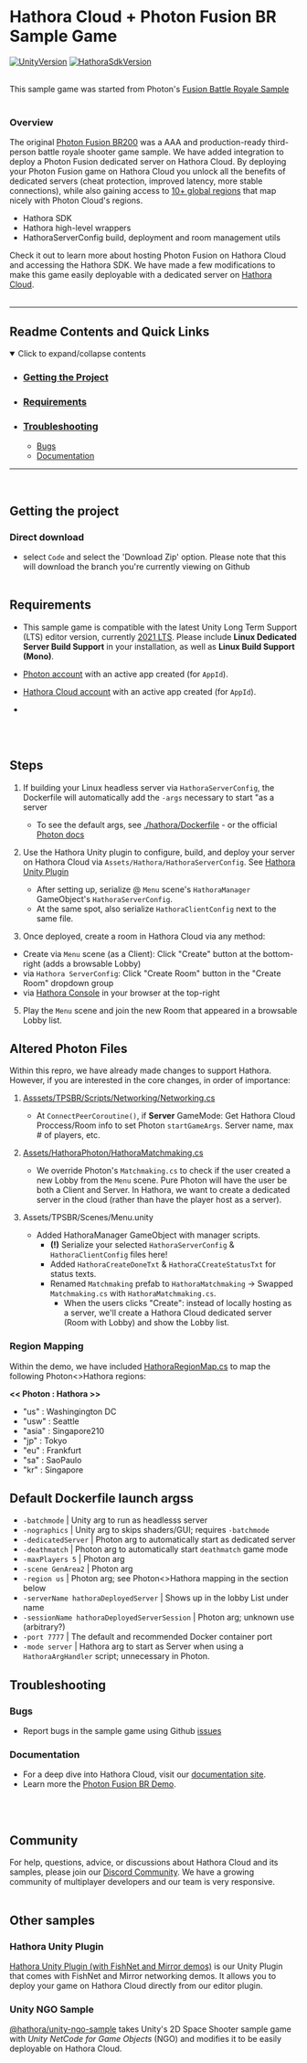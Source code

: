 
# Hathora Cloud + Photon Fusion BR Sample Game

[![UnityVersion](https://img.shields.io/badge/Unity-2021.3%20LTS-57b9d3.svg?logo=unity&color=2196F3)](https://unity.com/releases/editor/qa/lts-releases)
[![HathoraSdkVersion](https://img.shields.io/badge/Hathora%20SDK-1.5.1-57b9d3.svg?logo=none&color=AF64EE)](https://hathora.dev/docs)
<br><br>

This sample game was started from Photon's [Fusion Battle Royale Sample](https://doc.photonengine.com/fusion/current/game-samples/fusion-br/quickstart)
<br><br>

### Overview

The original [Photon Fusion BR200](https://doc.photonengine.com/fusion/current/game-samples/fusion-br/quickstart) was a AAA and production-ready third-person battle royale shooter game sample. We have added integration to deploy a Photon Fusion dedicated server on Hathora Cloud. By deploying your Photon Fusion game on Hathora Cloud you unlock all the benefits of dedicated servers (cheat protection, improved latency, more stable connections), while also gaining access to [10+ global regions](https://hathora.dev/docs/faq/scale-globally) that map nicely with Photon Cloud's regions.

* Hathora SDK
* Hathora high-level wrappers
* HathoraServerConfig build, deployment and room management utils

Check it out to learn more about hosting Photon Fusion on Hathora Cloud and accessing the Hathora SDK. We have made a few modifications to make this game easily deployable with a dedicated server on [Hathora Cloud](https://hathora.dev/docs).
<br><br>

---
## Readme Contents and Quick Links
<details open> <summary> Click to expand/collapse contents </summary>

- ### [Getting the Project](#getting-the-project-1)
- ### [Requirements](#requirements-1)
- ### [Troubleshooting](#troubleshooting-1)
  - [Bugs](#bugs)
  - [Documentation](#documentation)

</details>

---
<br>

## Getting the project
### Direct download

 - select `Code` and select the 'Download Zip' option.  Please note that this will download the branch you're currently viewing on Github
<br><br>

## Requirements

- This sample game is compatible with the latest Unity Long Term Support (LTS) editor version, currently [2021 LTS](https://unity.com/releases/2021-lts). Please include **Linux Dedicated Server Build Support** in your installation, as well as **Linux Build Support (Mono)**.

- [Photon account](https://www.photonengine.com/fusion) with an active app created (for `AppId`).

- [Hathora Cloud account](https://console.hathora.dev) with an active app created (for `AppId`).

- 
<br><br>

## Steps

1. If building your Linux headless server via `HathoraServerConfig`, the Dockerfile will automatically add the `-args` necessary to start "as a server
    - To see the default args, see [./hathora/Dockerfile](https://github.com/hathora/photon-fusion-br/blob/main/.hathora/Dockerfile) - or the official [Photon docs](https://doc.photonengine.com/fusion/current/game-samples/fusion-br/quickstart)

2. Use the Hathora Unity plugin to configure, build, and deploy your server on Hathora Cloud via `Assets/Hathora/HathoraServerConfig`. See [Hathora Unity Plugin](https://github.com/hathora/unity-plugin)
    - After setting up, serialize @ `Menu` scene's `HathoraManager` GameObject's `HathoraServerConfig`.
    - At the same spot, also serialize `HathoraClientConfig` next to the same file.

4. Once deployed, create a room in Hathora Cloud via any method:
  - Create via `Menu` scene (as a Client): Click "Create" button at the bottom-right (adds a browsable Lobby)
  - via `Hathora ServerConfig`: Click "Create Room" button in the "Create Room" dropdown group
  - via [Hathora Console](https://console.hathora.dev) in your browser at the top-right

5. Play the `Menu` scene and join the new Room that appeared in a browsable Lobby list.

## Altered Photon Files

Within this repro, we have already made changes to support Hathora. However, if you are interested in the core changes, in order of importance:

1. [Asssets/TPSBR/Scripts/Networking/Networking.cs](https://github.com/hathora/photon-fusion-br/blob/main/Assets/TPSBR/Scripts/Networking/Networking.cs)
    * At `ConnectPeerCoroutine()`, if **Server** GameMode: Get Hathora Cloud Proccess/Room info to set Photon `startGameArgs`. Server name, max # of players, etc.

2. [Assets/HathoraPhoton/HathoraMatchmaking.cs](https://github.com/hathora/photon-fusion-br/blob/main/Assets/HathoraPhoton/HathoraMatchmaking.cs)
    * We override Photon's `Matchmaking.cs` to check if the user created a new Lobby from the `Menu` scene. Pure Photon will have the user be both a Client and Server. In Hathora, we want to create a dedicated server in the cloud (rather than have the player host as a server).

3. Assets/TPSBR/Scenes/Menu.unity
    * Added HathoraManager GameObject with manager scripts. 
      * **(!)** Serialize your selected `HathoraServerConfig` & `HathoraClientConfig` files here!
      * Added `HathoraCreateDoneTxt` & `HathoraCCreateStatusTxt` for status texts.
      * Renamed `Matchmaking` prefab to `HathoraMatchmaking` -> Swapped `Matchmaking.cs` with `HathoraMatchmaking.cs`.
          * When the users clicks "Create": instead of locally hosting as a server, we'll create a Hathora Cloud dedicated server (Room with Lobby) and show the Lobby list.

### Region Mapping

Within the demo, we have included [HathoraRegionMap.cs](https://github.com/hathora/photon-fusion-br/blob/main/Assets/HathoraPhoton/HathoraRegionMap.cs) to map the following Photon<>Hathora regions:

**<< Photon : Hathora >>**
- "us" : Washingington DC
- "usw" : Seattle
- "asia" : Singapore210
- "jp" : Tokyo
- "eu" : Frankfurt
- "sa" : SaoPaulo
- "kr" : Singapore

## Default Dockerfile launch argss

- `-batchmode` | Unity arg to run as headlesss server
- `-nographics` | Unity arg to skips shaders/GUI; requires `-batchmode`
- `-dedicatedServer` | Photon arg to automatically start as dedicated server
- `-deathmatch` | Photon arg to automatically start `deathmatch` game mode
- `-maxPlayers 5` | Photon arg
- `-scene GenArea2` | Photon arg
- `-region us` | Photon arg; see Photon<>Hathora mapping in the section below
- `-serverName hathoraDeployedServer` | Shows up in the lobby List under name
- `-sessionName hathoraDeployedServerSession` | Photon arg; unknown use (arbitrary?)
- `-port 7777` | The default and recommended Docker container port
- `-mode server` | Hathora arg to start as Server when using a `HathoraArgHandler` script; unnecessary in Photon.

## Troubleshooting
### Bugs
- Report bugs in the sample game using Github [issues](https://github.com/hathora/photon-fusion-br/issues)
  
### Documentation
- For a deep dive into Hathora Cloud, visit our [documentation site](https://hathora.dev/docs).
- Learn more the [Photon Fusion BR Demo](https://doc.photonengine.com/fusion/current/game-samples/fusion-br).

<br><br>

## Community
For help, questions, advice, or discussions about Hathora Cloud and its samples, please join our [Discord Community](https://discord.gg/hathora). We have a growing community of multiplayer developers and our team is very responsive.
<br><br>

## Other samples
### Hathora Unity Plugin
[Hathora Unity Plugin (with FishNet and Mirror demos)](https://github.com/hathora/unity-plugin) is our Unity Plugin that comes with FishNet and Mirror networking demos. It allows you to deploy your game on Hathora Cloud directly from our editor plugin.

### Unity NGO Sample
[@hathora/unity-ngo-sample](https://github.com/hathora/unity-ngo-sample) takes Unity's 2D Space Shooter sample game with *Unity NetCode for Game Objects* (NGO) and modifies it to be easily deployable on Hathora Cloud.
<br><br>
